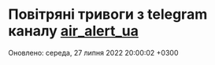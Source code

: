 # Повітряні тривоги з telegram каналу [air_alert_ua](https://t.me/air_alert_ua)

Оновлено:
середа, 27 липня 2022 20:00:02 +0300
